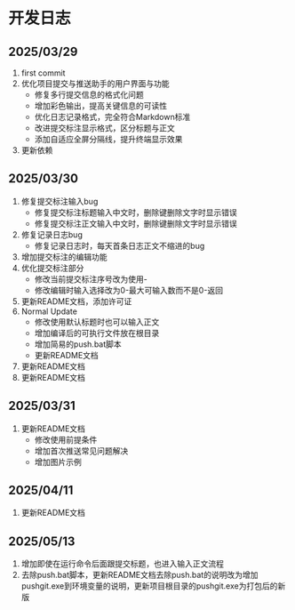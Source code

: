 # 开发日志

## 2025/03/29

1. first commit
2. 优化项目提交与推送助手的用户界面与功能
   - 修复多行提交信息的格式化问题
   - 增加彩色输出，提高关键信息的可读性
   - 优化日志记录格式，完全符合Markdown标准
   - 改进提交标注显示格式，区分标题与正文
   - 添加自适应全屏分隔线，提升终端显示效果
3. 更新依赖

## 2025/03/30

1. 修复提交标注输入bug
   - 修复提交标注标题输入中文时，删除键删除文字时显示错误
   - 修复提交标注正文输入中文时，删除键删除文字时显示错误
2. 修复记录日志bug
   - 修复记录日志时，每天首条日志正文不缩进的bug
3. 增加提交标注的编辑功能
4. 优化提交标注部分
   - 修改当前提交标注序号改为使用-
   - 修改编辑时输入选择改为0-最大可输入数而不是0-返回
5. 更新README文档，添加许可证
6. Normal Update
   - 修改使用默认标题时也可以输入正文
   - 增加编译后的可执行文件放在根目录
   - 增加简易的push.bat脚本
   - 更新README文档
7. 更新README文档
8. 更新README文档

## 2025/03/31

1. 更新README文档
   - 修改使用前提条件
   - 增加首次推送常见问题解决
   - 增加图片示例

## 2025/04/11

1. 更新README文档

## 2025/05/13

1. 增加即使在运行命令后面跟提交标题，也进入输入正文流程
2. 去除push.bat脚本，更新README文档去除push.bat的说明改为增加pushgit.exe到环境变量的说明，更新项目根目录的pushgit.exe为打包后的新版

